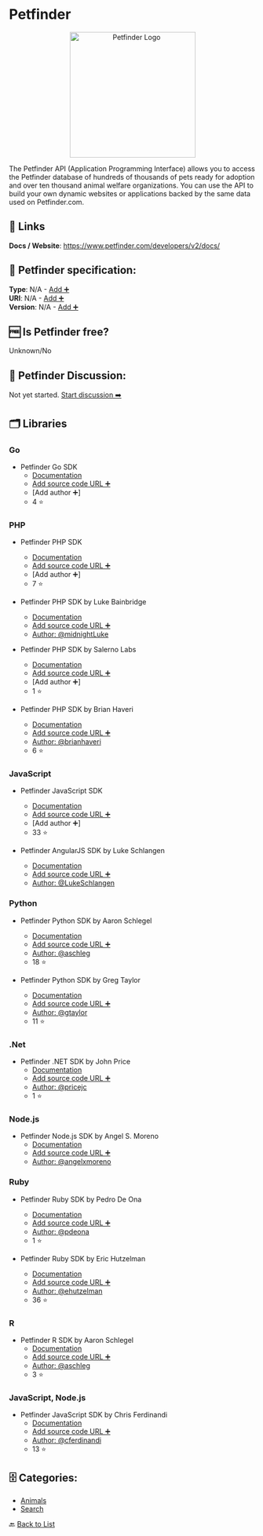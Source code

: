 # Petfinder
<p align="center">
    <img width="256" src="https://raw.githubusercontent.com/apis-list/apis-list/main/apis/petfinder/logo_256x256.png" alt="Petfinder Logo"/>
</p>
The Petfinder API (Application Programming Interface) allows you to access the Petfinder database of hundreds of thousands of pets ready for adoption and over ten thousand animal welfare organizations. You can use the API to build your own dynamic websites or applications backed by the same data used on Petfinder.com.

##  🔗 Links
**Docs / Website**: https://www.petfinder.com/developers/v2/docs/

## 🧬 Petfinder specification:
**Type**: N/A - [Add ➕](https://github.com/apis-list/apis-list/edit/main/apis-list.yaml)  
**URI**: N/A - [Add ➕](https://github.com/apis-list/apis-list/edit/main/apis-list.yaml)  
**Version**: N/A - [Add ➕](https://github.com/apis-list/apis-list/edit/main/apis-list.yaml)

## 🆓 Is Petfinder free?
 Unknown/No 

## 💬 Petfinder Discussion:
Not yet started. [Start discussion ➡️](https://github.com/apis-list/apis-list/discussions/new)

## 🗂️ Libraries
### Go
- Petfinder Go SDK
    - [Documentation](https://github.com/petfinder-com/petfinder-go-sdk)
    - [Add source code URL ➕]()
    - [Add author ➕]
    - 4 ⭐

### PHP
- Petfinder PHP SDK
    - [Documentation](https://github.com/petfinder-com/petfinder-php-sdk)
    - [Add source code URL ➕]()
    - [Add author ➕]
    - 7 ⭐

- Petfinder PHP SDK by Luke Bainbridge
    - [Documentation](https://github.com/midnightLuke/petfinder-api-php)
    - [Add source code URL ➕]()
    - [Author: @midnightLuke](https://github.com/midnightLuke)

- Petfinder PHP SDK by Salerno Labs
    - [Documentation](https://github.com/salernolabs/petfinder)
    - [Add source code URL ➕]()
    - [Add author ➕]
    - 1 ⭐

- Petfinder PHP SDK by Brian Haveri
    - [Documentation](https://github.com/brianhaveri/Petfinder)
    - [Add source code URL ➕]()
    - [Author: @brianhaveri](https://github.com/brianhaveri)
    - 6 ⭐

### JavaScript
- Petfinder JavaScript SDK
    - [Documentation](https://github.com/petfinder-com/petfinder-js-sdk)
    - [Add source code URL ➕]()
    - [Add author ➕]
    - 33 ⭐

- Petfinder AngularJS SDK by Luke Schlangen
    - [Documentation](https://github.com/LukeSchlangen/angular-petfinder-api)
    - [Add source code URL ➕]()
    - [Author: @LukeSchlangen](https://github.com/LukeSchlangen)

### Python
- Petfinder Python SDK by Aaron Schlegel
    - [Documentation](https://github.com/aschleg/petpy)
    - [Add source code URL ➕]()
    - [Author: @aschleg](https://github.com/aschleg)
    - 18 ⭐

- Petfinder Python SDK by Greg Taylor
    - [Documentation](https://github.com/gtaylor/petfinder-api)
    - [Add source code URL ➕]()
    - [Author: @gtaylor](https://github.com/gtaylor)
    - 11 ⭐

### .Net
- Petfinder .NET SDK by John Price
    - [Documentation](https://github.com/pricejc/petfinder-dotnet)
    - [Add source code URL ➕]()
    - [Author: @pricejc](https://github.com/pricejc)
    - 1 ⭐

### Node.js
- Petfinder Node.js SDK by Angel S. Moreno
    - [Documentation](https://github.com/angelxmoreno/petfinder-promise)
    - [Add source code URL ➕]()
    - [Author: @angelxmoreno](https://github.com/angelxmoreno)

### Ruby
- Petfinder Ruby SDK by Pedro De Ona
    - [Documentation](https://github.com/pdeona/petfinder_wrap)
    - [Add source code URL ➕]()
    - [Author: @pdeona](https://github.com/pdeona)
    - 1 ⭐

- Petfinder Ruby SDK by Eric Hutzelman
    - [Documentation](https://github.com/ehutzelman/petfinder)
    - [Add source code URL ➕]()
    - [Author: @ehutzelman](https://github.com/ehutzelman)
    - 36 ⭐

### R
- Petfinder R SDK by Aaron Schlegel
    - [Documentation](https://github.com/aschleg/PetfindeR)
    - [Add source code URL ➕]()
    - [Author: @aschleg](https://github.com/aschleg)
    - 3 ⭐

### JavaScript, Node.js
- Petfinder JavaScript SDK by Chris Ferdinandi
    - [Documentation](https://github.com/cferdinandi/petfinderAPI4everybody)
    - [Add source code URL ➕]()
    - [Author: @cferdinandi](https://github.com/cferdinandi)
    - 13 ⭐


## 🗄️ Categories:
- [Animals](https://github.com/apis-list/apis-list#animals-)
- [Search](https://github.com/apis-list/apis-list#search-)

🔙  [Back to List](https://github.com/apis-list/apis-list)
